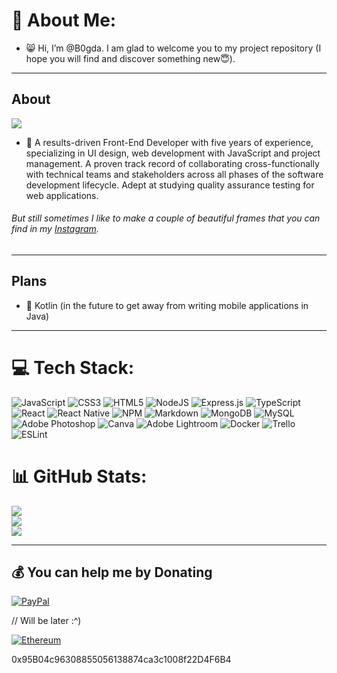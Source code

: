 


# 💫 About Me:

- 😸 Hi, I’m @B0gda. I am glad to welcome you to my project repository (I hope you will find and discover something new😇).  
---
## About ##
![](https://quotes-github-readme.vercel.app/api?type=vetical&theme=tokyonight)
- 👀 A results-driven Front-End Developer with five years of experience, specializing in UI design, web development with JavaScript and project management. A proven track record of collaborating cross-functionally with technical teams and stakeholders across all phases of the software development lifecycle. Adept at studying quality assurance testing for web applications.

 ###### But still sometimes I like to make a couple of beautiful frames that you can find in my [Instagram](https://www.instagram.com/_b0gda_/). ######
---

## Plans ##
- 🌱 Kotlin (in the future to get away from writing mobile applications in Java)
---


# 💻 Tech Stack:
![JavaScript](https://img.shields.io/badge/javascript-%23323330.svg?style=for-the-badge&logo=javascript&logoColor=%23F7DF1E) ![CSS3](https://img.shields.io/badge/css3-%231572B6.svg?style=for-the-badge&logo=css3&logoColor=white)  ![HTML5](https://img.shields.io/badge/html5-%23E34F26.svg?style=for-the-badge&logo=html5&logoColor=white) ![NodeJS](https://img.shields.io/badge/node.js-6DA55F?style=for-the-badge&logo=node.js&logoColor=white) ![Express.js](https://img.shields.io/badge/express.js-%23404d59.svg?style=for-the-badge&logo=express&logoColor=%2361DAFB)  ![TypeScript](https://img.shields.io/badge/typescript-%23007ACC.svg?style=for-the-badge&logo=typescript&logoColor=white) ![React](https://img.shields.io/badge/react-%2320232a.svg?style=for-the-badge&logo=react&logoColor=%2361DAFB) ![React Native](https://img.shields.io/badge/react_native-%2320232a.svg?style=for-the-badge&logo=react&logoColor=%2361DAFB) ![NPM](https://img.shields.io/badge/NPM-%23000000.svg?style=for-the-badge&logo=npm&logoColor=white)   ![Markdown](https://img.shields.io/badge/markdown-%23000000.svg?style=for-the-badge&logo=markdown&logoColor=white) ![MongoDB](https://img.shields.io/badge/MongoDB-%234ea94b.svg?style=for-the-badge&logo=mongodb&logoColor=white) ![MySQL](https://img.shields.io/badge/mysql-%2300f.svg?style=for-the-badge&logo=mysql&logoColor=white) ![Adobe Photoshop](https://img.shields.io/badge/adobephotoshop-%2331A8FF.svg?style=for-the-badge&logo=adobephotoshop&logoColor=white) ![Canva](https://img.shields.io/badge/Canva-%2300C4CC.svg?style=for-the-badge&logo=Canva&logoColor=white) ![Adobe Lightroom](https://img.shields.io/badge/Adobe%20Lightroom-31A8FF.svg?style=for-the-badge&logo=Adobe%20Lightroom&logoColor=white) ![Docker](https://img.shields.io/badge/docker-%230db7ed.svg?style=for-the-badge&logo=docker&logoColor=white) ![Trello](https://img.shields.io/badge/Trello-%23026AA7.svg?style=for-the-badge&logo=Trello&logoColor=white) ![ESLint](https://img.shields.io/badge/ESLint-4B3263?style=for-the-badge&logo=eslint&logoColor=white)
# 📊 GitHub Stats:
![](https://github-readme-stats.vercel.app/api?username=B0gda&theme=dark&hide_border=false&include_all_commits=false&count_private=false)<br/>
![](https://github-readme-streak-stats.herokuapp.com/?user=B0gda&theme=dark&hide_border=false)<br/>
![](https://github-readme-stats.vercel.app/api/top-langs/?username=B0gda&theme=dark&hide_border=false&include_all_commits=false&count_private=false&layout=compact)



---


  ## 💰 You can help me by Donating
  [![PayPal](https://img.shields.io/badge/PayPal-00457C?style=for-the-badge&logo=paypal&logoColor=white)](#)
  
  // Will be later :^)
  
  [![Ethereum](https://img.shields.io/badge/Ethereum-4cbb17?style=for-the-badge&logoColor=white)](#)
  
  0x95B04c96308855056138874ca3c1008f22D4F6B4


